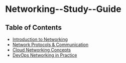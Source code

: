 # Networking--Study--Guide

## Table of Contents

- [Introduction to Networking](introduction.md)  
- [Network Protocols & Communication](Network-protocols.md)  
- [Cloud Networking Concepts](cloud-networking.md)  
- [DevOps Networking in Practice](devops-networking.md)  
